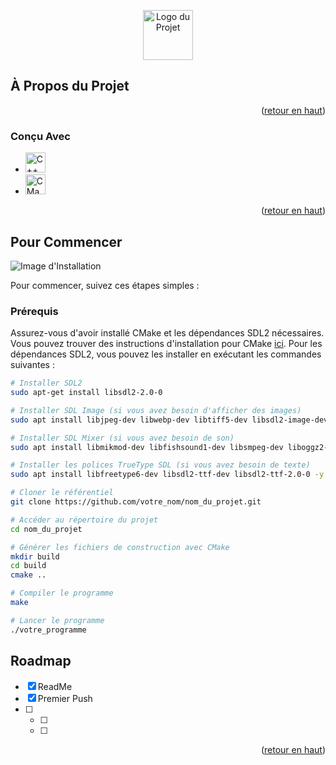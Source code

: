 <a name="readme-top"></a>

<!-- Titre et Logo -->
<div align="center">
  <a href="https://github.com/othneildrew/Best-README-Template">
    <img src="https://github.com/tompotio/GeometryDash/assets/113466055/a16c4228-6656-44c2-915d-f62627c2f6b8" alt="Logo du Projet" width="80" height="80">
  </a>
</div>

## À Propos du Projet

<p align="right">(<a href="#readme-top">retour en haut</a>)</p>

### Conçu Avec

* [<img src="https://github.com/tompotio/GeometryDash/assets/113466055/db8d750b-46f9-46e8-8af5-ea9852b1481e" alt="C++" width="32" height="32">](https://devdocs.io/cpp/)
* [<img src="https://github.com/tompotio/GeometryDash/assets/113466055/08e753c1-d530-4f84-8308-36728ac018c0" alt="CMake" width="32" height="32">](https://cmake.org/)


<p align="right">(<a href="#readme-top">retour en haut</a>)</p>

## Pour Commencer

![Image d'Installation](https://github.com/tompotio/GeometryDash/assets/113466055/6f5a52ac-d65c-4080-b31e-104fbefe53c6)

Pour commencer, suivez ces étapes simples :

### Prérequis

Assurez-vous d'avoir installé CMake et les dépendances SDL2 nécessaires. Vous pouvez trouver des instructions d'installation pour CMake [ici](https://cgold.readthedocs.io/en/latest/first-step/installation.html). Pour les dépendances SDL2, vous pouvez les installer en exécutant les commandes suivantes :

```bash
# Installer SDL2
sudo apt-get install libsdl2-2.0-0

# Installer SDL Image (si vous avez besoin d'afficher des images)
sudo apt install libjpeg-dev libwebp-dev libtiff5-dev libsdl2-image-dev libsdl2-image-2.0-0 -y

# Installer SDL Mixer (si vous avez besoin de son)
sudo apt install libmikmod-dev libfishsound1-dev libsmpeg-dev liboggz2-dev libflac-dev libfluidsynth-dev libsdl2-mixer-dev libsdl2-mixer-2.0-0 -y

# Installer les polices TrueType SDL (si vous avez besoin de texte)
sudo apt install libfreetype6-dev libsdl2-ttf-dev libsdl2-ttf-2.0-0 -y

# Cloner le référentiel
git clone https://github.com/votre_nom/nom_du_projet.git

# Accéder au répertoire du projet
cd nom_du_projet

# Générer les fichiers de construction avec CMake
mkdir build
cd build
cmake ..

# Compiler le programme
make

# Lancer le programme
./votre_programme

```

<!-- ROADMAP -->
## Roadmap

- [x] ReadMe
- [x] Premier Push
- [ ] 
    - [ ] 
    - [ ] 
<p align="right">(<a href="#readme-top">retour en haut</a>)</p>
